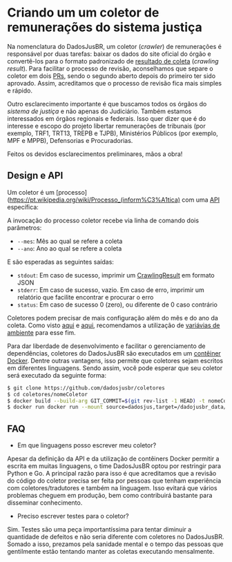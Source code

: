 # Criando um um coletor de remunerações do sistema justiça

Na nomenclatura do DadosJusBR, um coletor (_crawler_) de remunerações é responsável por duas tarefas: baixar os dados do site oficial do órgão e convertê-los para o formato padronizado de [resultado de coleta](https://github.com/dadosjusbr/storage/blob/master/agency.go#L27) (_crawling result_). Para facilitar o processo de revisão, aconselhamos que separe o coletor em dois [PRs](https://help.github.com/pt/github/collaborating-with-issues-and-pull-requests/creating-a-pull-request), sendo o segundo aberto depois do primeiro ter sido aprovado. Assim, acreditamos que o processo de revisão fica mais simples e rápido.

Outro esclarecimento importante é que buscamos todos os órgãos do *sistema de justiça* e não apenas do Judiciário. Também estamos interessados em órgãos regionais e federais. Isso quer dizer que é do interesse e escopo do projeto libertar remunerações de tribunais (por exemplo, TRF1, TRT13, TREPB e TJPB), Ministérios Públicos (por exemplo, MPF e MPPB), Defensorias e Procuradorias.

Feitos os devidos esclarecimentos preliminares, mãos a obra!

## Design e API

Um coletor é um [processo](https://pt.wikipedia.org/wiki/Processo_(inform%C3%A1tica) com uma [API](https://pt.wikipedia.org/wiki/Interface_de_programa%C3%A7%C3%A3o_de_aplica%C3%A7%C3%B5es) específica:

A invocação do processo coletor recebe via linha de comando dois parâmetros:

- `--mes`: Mês ao qual se refere a coleta
- `--ano`: Ano ao qual se refere a coleta

E são esperadas as seguintes saídas:

- `stdout`: Em caso de sucesso, imprimir um [CrawlingResult](https://github.com/dadosjusbr/storage/blob/master/agency.go#L27) em formato JSON
- `stderr`: Em caso de sucesso, vazio. Em caso de erro, imprimir um relatório que facilite encontrar e procurar o erro
- `status`: Em caso de sucesso 0 (zero), ou diferente de 0 caso contrário

Coletores podem precisar de mais configuração além do mês e do ano da coleta. Como visto [aqui](https://github.com/dadosjusbr/coletores/tree/master/mppb) e [aqui](https://github.com/dadosjusbr/coletores/tree/master/trepb), recomendamos a utilização de [variávias de ambiente](https://pt.wikipedia.org/wiki/Vari%C3%A1vel_de_ambiente) para esse fim.

Para dar liberdade de desenvolvimento e facilitar o gerenciamento de dependências, coletores do DadosJusBR são executados em um [contêiner Docker](https://aws.amazon.com/pt/containers/?nc1=f_ccr). Dentre outras vantagens, isso permite que coletores sejam escritos em diferentes linguagens. Sendo assim, você pode esperar que seu coletor será executado da seguinte forma:

```sh
$ git clone https://github.com/dadosjusbr/coletores
$ cd coletores/nomeColetor
$ docker build --build-arg GIT_COMMIT=$(git rev-list -1 HEAD) -t nomeColetor .
$ docker run docker run --mount source=dadosjus,target=/dadojusbr_data/ --env-file=.env nomeColetor --mes=01 --ano=2020 > nomeColetor_2020_01.json
```

## FAQ

- Em que linguagens posso escrever meu coletor?

Apesar da definição da API e da utilização de contêiners Docker permitir a escrita em muitas linguagens, o time DadosJusBR optou por restringir para Python e Go. A principal razão para isso é que acreditamos que a revisão do código do coletor precisa ser feita por pessoas que tenham experiência com coletores/tradutores e também na linguagem. Isso evitará que vários problemas cheguem em produção, bem como contribuirá bastante para disseminar conhecimento.

- Preciso escrever testes para o coletor?

Sim. Testes são uma peça importantíssima para tentar diminuir a quantidade de defeitos e não seria diferente com coletores no DadosJusBR. Somado a isso, prezamos pela sanidade mental e o tempo das pessoas que gentilmente estão tentando manter as coletas executando mensalmente.
